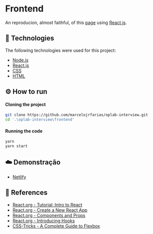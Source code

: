 # Frontend
An reproducion, almost faithful, of this [page](http://ydirection.com/Aria/index-3.html) using [React.js](https://reactjs.org/).
## 🚀 Technologies
The following technologies were used for this project:
- [Node.js](https://nodejs.org/en/)
- [React.js](https://reactjs.org/)
- [CSS](https://www.w3.org/Style/CSS/Overview.en.html)
- [HTML](https://www.w3.org/TR/html52/)
## ⚙️ How to run
#### Cloning the project
```sh
git clone https://github.com/marcelojrfarias/oplab-interview.git
cd '.\oplab-interview\frontend'
```
#### Running the code
```sh
yarn
yarn start
```
## ☁️ Demonstração
- [Netlify](https://wonderful-turing-2fd439.netlify.com/)
## 🧾 References
- [React.org - Tutorial: Intro to React](https://reactjs.org/tutorial/tutorial.html)
- [React.org - Create a New React App](https://reactjs.org/docs/create-a-new-react-app.html)
- [React.org - Components and Props](https://reactjs.org/docs/components-and-props.html)
- [React.org - Introducing Hooks](https://reactjs.org/docs/hooks-intro.html)
- [CSS-Tricks - A Complete Guide to Flexbox](https://css-tricks.com/snippets/css/a-guide-to-flexbox/)